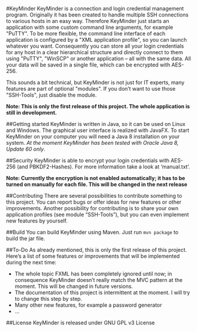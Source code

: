 #KeyMinder
KeyMinder is a connection and login credential management program. Originally it has been created to handle multiple SSH connections to various hosts in an easy way.  Therefore KeyMinder just starts an application with some custom command line arguments, for example "PuTTY". To be more flexible, the command line interface of each application is configured by a "XML application profile", so you can launch whatever you want.
Consequently you can store all your login credentials for any host in a clear hierarchical structure and directly connect to them using "PuTTY", "WinSCP" or another application – all with the same data.
All your data will be saved in a single file, which can be encrypted with AES-256.

This sounds a bit technical, but KeyMinder is not just for IT experts, many features are part of optional "modules". If you don’t want to use those "SSH-Tools", just disable the module.

**Note: This is only the first release of this project. The whole application is still in development.**

##Getting started
KeyMinder is written in Java, so it can be used on Linux and Windows. The graphical user interface is realized with JavaFX.
To start KeyMinder on your computer you will need a Java 8 installation on your system. _At the moment KeyMinder has been tested with Oracle Java 8, Update 60 only_.

##Security
KeyMinder is able to encrypt your login credentials with AES-256 (and PBKDF2-Hashes). For more information take a look at ‘manual.txt’.

**Note: Currently the encryption is not enabled automatically; it has to be turned on manually for each file. This will be changed in the next release**

##Contributing
There are several possibilities to contribute something to this project. 
You can report bugs or offer ideas for new features or other improvements. Another possibility for contributing is to share your own application profiles (see module “SSH-Tools”), but you can even implement new features by yourself.

##Build
You can build KeyMinder using Maven. Just run `mvn package` to build the jar file.

##To-Do
As already mentioned, this is only the first release of this project. 
Here’s a list of some features or improvements that will be implemented during the next time:
- The whole topic FXML has been completely ignored until now; in consequence KeyMinder doesn’t really match the MVC pattern at the moment. This will be changed in future versions.
- The documentation of this project is intermittent at the moment. I will try to change this step by step.
- Many other new features, for example a password generator
- …

##License
KeyMinder is released under GNU GPL v3 License
